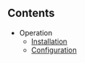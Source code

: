 
## Contents

* Operation
  * [Installation](../README.md#quick-start)
  * [Configuration](./configuration.md)
